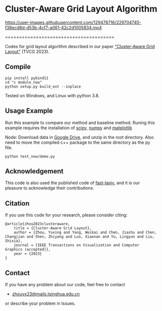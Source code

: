 Cluster-Aware Grid Layout Algorithm
===========================

https://user-images.githubusercontent.com/129478716/229704745-f38ecd8d-d53b-4cf7-a061-42c2d1005834.mp4

=======================================

Codes for grid layout algorithm described in our paper ["Cluster-Aware Grid Layout"](https://xxxx) (TVCG 2023).

Compile
----------
```
pip install pybind11
cd "c module_now"
python setup.py build_ext --inplace
```
Tested on Windows, and Linux with python 3.8.

Usage Example
-----
Run this example to compare our method and baseline method. Runing this example requires the installation of [scipy](https://www.scipy.org/), [numpy](https://www.numpy.org/) and [matplotlib](https://github.com/matplotlib/matplotlib)

Node: Download data in [Google Drive](https://drive.google.com/file/d/11Jas4sRB1uAhCDsYQQBppyc-55SFyl50/view?usp=share_link), and unzip in the root directory.
      Also need to move the compiled c++ package to the same directory as the py file.
```
python test_now/demo.py
```

## Acknowledgement
This code is also used the published code of [fast-lapjv](https://github.com/thu-vis/fast-lapjv), and it is our pleasure to acknowledge their contributions.

## Citation
If you use this code for your research, please consider citing:
```
@article{zhou2023clusteraware,
    title = {Cluster-Aware Grid Layout},
    author = {Zhou, Yuxing and Yang, Weikai and Chen, Jiashu and Chen, Changjian and Shen, Zhiyang and Luo, Xiaonan and Yu, Lingyun and Liu, Shixia},
    journal = {IEEE Transactions on Visualization and Computer Graphics (accepted)},
    year = {2023}
}
```

## Contact
If you have any problem about our code, feel free to contact
- zhouyx23@mails.tsinghua.edu.cn

or describe your problem in Issues.
